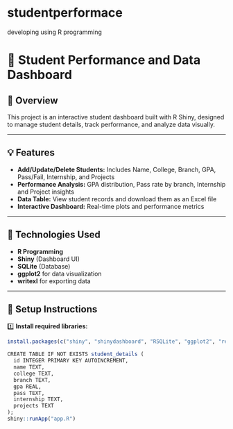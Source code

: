 # studentperformace
developing using R programming
# 📘 Student Performance and Data Dashboard  

## 🎯 Overview  
This project is an interactive student dashboard built with R Shiny, designed to manage student details, track performance, and analyze data visually.  

---

## 💡 Features  
- **Add/Update/Delete Students:** Includes Name, College, Branch, GPA, Pass/Fail, Internship, and Projects  
- **Performance Analysis:** GPA distribution, Pass rate by branch, Internship and Project insights  
- **Data Table:** View student records and download them as an Excel file  
- **Interactive Dashboard:** Real-time plots and performance metrics  

---

## 🔧 Technologies Used  
- **R Programming**  
- **Shiny** (Dashboard UI)  
- **SQLite** (Database)  
- **ggplot2** for data visualization  
- **writexl** for exporting data  

---

## 🔨 Setup Instructions  

1️⃣ **Install required libraries:**  
```r
install.packages(c("shiny", "shinydashboard", "RSQLite", "ggplot2", "readr", "writexl", "dplyr"))

CREATE TABLE IF NOT EXISTS student_details (
  id INTEGER PRIMARY KEY AUTOINCREMENT,
  name TEXT,
  college TEXT,
  branch TEXT,
  gpa REAL,
  pass TEXT,
  internship TEXT,
  projects TEXT
);
shiny::runApp("app.R")
